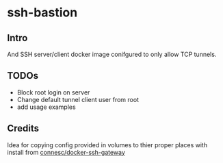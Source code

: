 # ssh-bastion

## Intro

And SSH server/client docker image conifgured to only allow TCP tunnels.

## TODOs

- Block root login on server
- Change default tunnel client user from root
- add usage examples

## Credits

Idea for copying config provided in volumes to thier proper places with install from [connesc/docker-ssh-gateway](https://github.com/connesc/docker-ssh-gateway)
